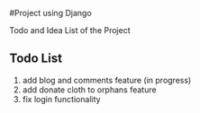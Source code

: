#Project using Django

Todo and Idea List of the Project


## Todo List
1. add blog and comments feature (in progress)
2. add donate cloth to orphans feature
3. fix login functionality
